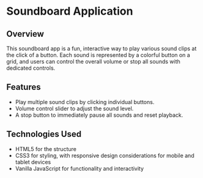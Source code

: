 # Soundboard Application

## Overview
This soundboard app is a fun, interactive way to play various sound clips at the click of a button. Each sound is represented by a colorful button on a grid, and users can control the overall volume or stop all sounds with dedicated controls.

## Features
- Play multiple sound clips by clicking individual buttons.
- Volume control slider to adjust the sound level.
- A stop button to immediately pause all sounds and reset playback.

## Technologies Used
- HTML5 for the structure
- CSS3 for styling, with responsive design considerations for mobile and tablet devices
- Vanilla JavaScript for functionality and interactivity

